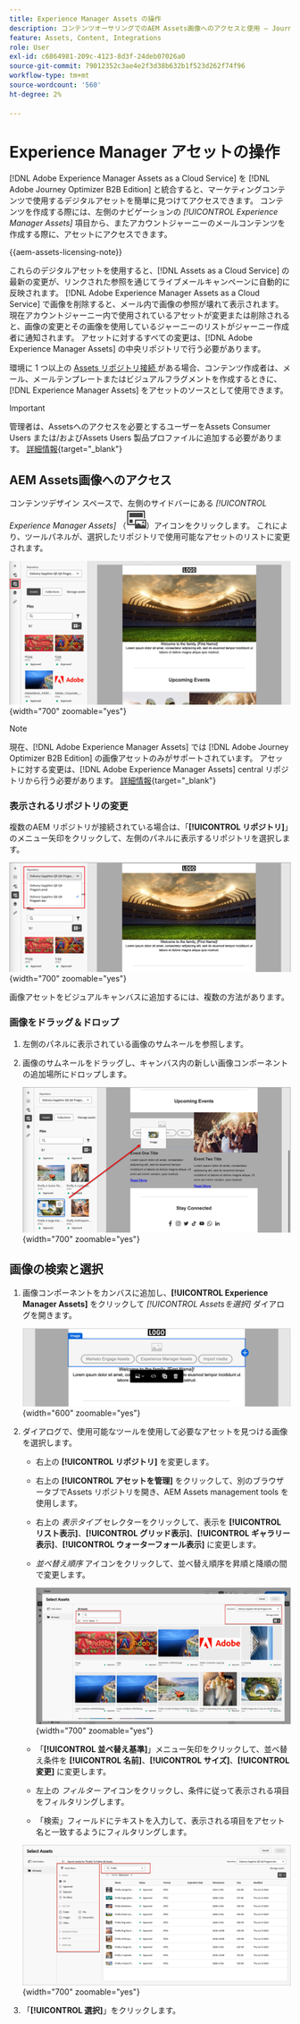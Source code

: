 ```yaml
---
title: Experience Manager Assets の操作
description: コンテンツオーサリングでのAEM Assets画像へのアクセスと使用 – Journey Optimizer B2B editionで変更内容をドラッグ&ドロップ、検索、フィルターおよび同期します。
feature: Assets, Content, Integrations
role: User
exl-id: c6864981-209c-4123-8d3f-24deb07026a0
source-git-commit: 79012352c3ae4e2f3d38b632b1f523d262f74f96
workflow-type: tm+mt
source-wordcount: '560'
ht-degree: 2%

---
```


# Experience Manager アセットの操作

[!DNL Adobe Experience Manager Assets as a Cloud Service] を [!DNL Adobe Journey Optimizer B2B Edition] と統合すると、マーケティングコンテンツで使用するデジタルアセットを簡単に見つけてアクセスできます。 コンテンツを作成する際には、左側のナビゲーションの _[!UICONTROL Experience Manager Assets]_ 項目から、またアカウントジャーニーのメールコンテンツを作成する際に、アセットにアクセスできます。

{{aem-assets-licensing-note}}

これらのデジタルアセットを使用すると、[!DNL Assets as a Cloud Service] の最新の変更が、リンクされた参照を通じてライブメールキャンペーンに自動的に反映されます。 [!DNL Adobe Experience Manager Assets as a Cloud Service] で画像を削除すると、メール内で画像の参照が壊れて表示されます。 現在アカウントジャーニー内で使用されているアセットが変更または削除されると、画像の変更とその画像を使用しているジャーニーのリストがジャーニー作成者に通知されます。 アセットに対するすべての変更は、[!DNL Adobe Experience Manager Assets] の中央リポジトリで行う必要があります。

環境に 1 つ以上の [Assets リポジトリ接続 ](../admin/configure-aem-repositories.md) がある場合、コンテンツ作成者は、メール、メールテンプレートまたはビジュアルフラグメントを作成するときに、[!DNL Experience Manager Assets] をアセットのソースとして使用できます。

>[!IMPORTANT]
>
>管理者は、Assetsへのアクセスを必要とするユーザーをAssets Consumer Users または/およびAssets Users 製品プロファイルに追加する必要があります。 [詳細情報](https://experienceleague.adobe.com/ja/docs/experience-manager-cloud-service/content/security/ims-support#managing-products-and-user-access-in-admin-console){target="_blank"}

## AEM Assets画像へのアクセス

コンテンツデザイン スペースで、左側のサイドバーにある _[!UICONTROL Experience Manager Assets]_ （![Experience Manager Assets アイコン ](../../assets/do-not-localize/icon-assets-aem.svg)）アイコンをクリックします。 これにより、ツールパネルが、選択したリポジトリで使用可能なアセットのリストに変更されます。

![Assets セレクターアイコンをクリックして、画像アセットにアクセスする ](./assets/content-assets-selector-aem-assets.png){width="700" zoomable="yes"}

>[!NOTE]
>
>現在、[!DNL Adobe Experience Manager Assets] では [!DNL Adobe Journey Optimizer B2B Edition] の画像アセットのみがサポートされています。 アセットに対する変更は、[!DNL Adobe Experience Manager Assets] central リポジトリから行う必要があります。 [詳細情報](https://experienceleague.adobe.com/ja/docs/experience-manager-cloud-service/content/assets/manage/manage-digital-assets){target="_blank"}

### 表示されるリポジトリの変更

複数のAEM リポジトリが接続されている場合は、「**[!UICONTROL リポジトリ]**」のメニュー矢印をクリックして、左側のパネルに表示するリポジトリを選択します。

![AEM Assets リポジトリを選択して画像アセットにアクセスする ](./assets/content-assets-selector-aem-repo.png){width="700" zoomable="yes"}

画像アセットをビジュアルキャンバスに追加するには、複数の方法があります。

### 画像をドラッグ＆ドロップ

1. 左側のパネルに表示されている画像のサムネールを参照します。

1. 画像のサムネールをドラッグし、キャンバス内の新しい画像コンポーネントの追加場所にドロップします。

   ![ 画像アセットをドラッグ&amp;ドロップ ](./assets/content-drag-drop-image-aem-assets.png){width="700" zoomable="yes"}

## 画像の検索と選択

1. 画像コンポーネントをカンバスに追加し、**[!UICONTROL Experience Manager Assets]** をクリックして _[!UICONTROL Assetsを選択]_ ダイアログを開きます。

   ![ 画像コンポーネントのアセットの選択 ](./assets/content-image-component-empty.png){width="600" zoomable="yes"}

1. ダイアログで、使用可能なツールを使用して必要なアセットを見つける画像を選択します。

   * 右上の **[!UICONTROL リポジトリ]** を変更します。

   * 右上の **[!UICONTROL アセットを管理]** をクリックして、別のブラウザータブでAssets リポジトリを開き、AEM Assets management tools を使用します。

   * 右上の _表示タイプ_ セレクターをクリックして、表示を **[!UICONTROL リスト表示]**、**[!UICONTROL グリッド表示]**、**[!UICONTROL ギャラリー表示]**、**[!UICONTROL ウォーターフォール表示]** に変更します。

   * _並べ替え順序_ アイコンをクリックして、並べ替え順序を昇順と降順の間で変更します。

     ![Assetsを選択ダイアログのツールを使用し、画像アセットを検索して選択します ](./assets/content-select-assets-dialog-aem.png){width="700" zoomable="yes"}

   * 「**[!UICONTROL 並べ替え基準]**」メニュー矢印をクリックして、並べ替え条件を **[!UICONTROL 名前]**、**[!UICONTROL サイズ]**、**[!UICONTROL 変更]** に変更します。

   * 左上の _フィルター_ アイコンをクリックし、条件に従って表示される項目をフィルタリングします。

   * 「検索」フィールドにテキストを入力して、表示される項目をアセット名と一致するようにフィルタリングします。

   ![ フィルターと検索フィールドを使用してアセットを検索します ](./assets/content-select-assets-dialog-aem-filter.png){width="700" zoomable="yes"}

1. 「**[!UICONTROL 選択]**」をクリックします。
<!-- 

## Upload assets

To import files to Assets as a Cloud Service, you first need to browse or create the folder to be used for storage. You can then import an asset and add it to your email content. After assets are uploaded, you can [use the image assets as you author content](./assets-overview.md#add-assets-to-your-content).

1. While authoring your content in the email designer, drag an image element into the canvas. 

   The properties on the right reflect the image element selection. 

1. Click **[!UICONTROL Import media]** to open the _[!UICONTROL Upload image]_ dialog.

1. If your file system is open to your image file, drag and drop the file on the box in the dialog.

   ![Upload image file to Assets repository](./assets/email-designer-image-upload.png){width="700" zoomable="yes"}

   You can also click the **[!UICONTROL Select a file from your computer]** link and use your file system to locate and select the image file. Click Open and the image file is displayed in the box.

1. Click **[!UICONTROL Import]**.
-->
